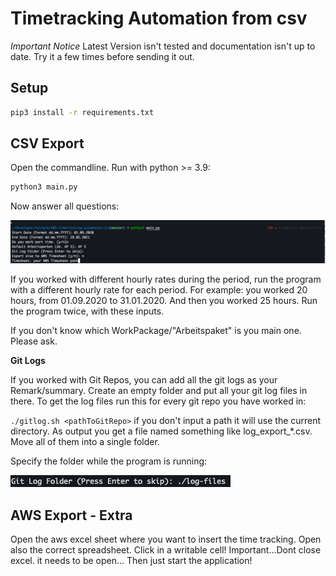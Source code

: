 # Timetracking Automation from csv

*Important Notice*
Latest Version isn't tested and documentation isn't up to date. 
Try it a few times before sending it out.

## Setup

```bash
pip3 install -r requirements.txt
```

## CSV Export

Open the commandline.
Run with python >= 3.9:
```bash
python3 main.py
```

Now answer all questions:

![img/how_to_png.png](img/how_to_png.png)

If you worked with different hourly rates during the period, run the program with a different hourly rate for each period.
For example: you worked 20 hours, from 01.09.2020 to 31.01.2020. And then you worked 25 hours.
Run the program twice, with these inputs.

If you don't know which WorkPackage/"Arbeitspaket" is you main one. Please ask.

**Git Logs**

If you worked with Git Repos, you can add all the git logs as your Remark/summary.
Create an empty folder and put all your git log files in there.
To get the log files run this for every git repo you have worked in: 

`./gitlog.sh <pathToGitRepo>`
if you don't input a path it will use the current directory.
As output you get a file named something like log_export_*.csv. 
Move all of them into a single folder. 

Specify the folder while the program is running:

![](./img/Screen%20Shot%202021-11-30%20at%2015.40.42.png)

## AWS Export - Extra

Open the aws excel sheet where you want to insert the time tracking. 
Open also the correct spreadsheet. Click in a writable cell!
Important...Dont close excel. it needs to be open...
Then just start the application! 
